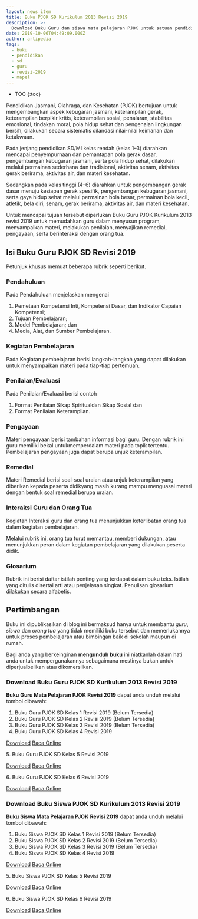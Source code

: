 ```yaml
---
layout: news_item
title: Buku PJOK SD Kurikulum 2013 Revisi 2019
description: >-
  Download Buku Guru dan siswa mata pelajaran PJOK untuk satuan pendidikan sekolah dasar (SD) kurikulum 2013 revisi 2019. Buku paket revisi terbaru semua kelas.
date: 2019-10-06T04:49:09.000Z
author: artipedia
tags:
  - buku
  - pendidikan
  - sd
  - guru
  - revisi-2019
  - mapel
---
```



* TOC
{:toc}

Pendidikan Jasmani, Olahraga, dan Kesehatan (PJOK) bertujuan untuk mengembangkan aspek kebugaran jasmani, keterampilan gerak, keterampilan berpikir kritis, keterampilan sosial, penalaran, stabilitas emosional, tindakan moral, pola hidup sehat dan pengenalan lingkungan bersih, dilakukan secara sistematis dilandasi nilai-nilai keimanan dan ketakwaan.

Pada jenjang pendidikan SD/MI kelas rendah (kelas 1–3) diarahkan mencapai penyempurnaan dan pemantapan pola gerak dasar, pengembangan kebugaran jasmani, serta pola hidup sehat, dilakukan melalui permainan sederhana dan tradisional, aktivitas senam, aktivitas gerak berirama, aktivitas air, dan materi kesehatan.

Sedangkan pada kelas tinggi (4–6) diarahkan untuk pengembangan gerak dasar menuju kesiapan gerak spesifik, pengembangan kebugaran jasmani, serta gaya hidup sehat melalui permainan bola besar, permainan bola kecil, atletik, bela diri, senam, gerak berirama, aktivitas air, dan materi kesehatan.

Untuk mencapai tujuan tersebut diperlukan Buku Guru PJOK Kurikulum 2013 revisi 2019 untuk memudahkan guru dalam menyusun program, menyampaikan materi, melakukan penilaian, menyajikan remedial, pengayaan, serta berinteraksi dengan orang tua.

## Isi Buku Guru PJOK SD Revisi 2019
Petunjuk khusus memuat beberapa rubrik seperti berikut.

### Pendahuluan
Pada Pendahuluan menjelaskan mengenai
1. Pemetaan Kompetensi Inti, Kompetensi Dasar, dan Indikator Capaian Kompetensi;
2. Tujuan Pembelajaran;
3. Model Pembelajaran; dan
4. Media, Alat, dan Sumber Pembelajaran.

### Kegiatan Pembelajaran
Pada Kegiatan pembelajaran berisi langkah-langkah yang dapat dilakukan untuk menyampaikan materi pada tiap-tiap pertemuan.

### Penilaian/Evaluasi
Pada Penilaian/Evaluasi berisi contoh
1. Format Penilaian Sikap Spiritualdan Sikap Sosial dan
2. Format Penilaian Keterampilan.

### Pengayaan
Materi pengayaan berisi tambahan informasi bagi guru. Dengan rubrik ini guru memiliki bekal untukmemperdalam materi pada topik tertentu. Pembelajaran pengayaan juga dapat berupa unjuk keterampilan.


### Remedial
Materi Remedial berisi soal-soal uraian atau unjuk keterampilan yang diberikan kepada peserta didikyang masih kurang mampu menguasai materi dengan bentuk soal remedial berupa uraian.

### Interaksi Guru dan Orang Tua
Kegiatan Interaksi guru dan orang tua menunjukkan keterlibatan orang tua dalam kegiatan pembelajaran.

Melalui rubrik ini, orang tua turut memantau, memberi dukungan, atau menunjukkan peran dalam kegiatan pembelajaran yang dilakukan peserta didik.

### Glosarium
Rubrik ini berisi daftar istilah penting yang terdapat dalam buku teks. Istilah yang ditulis disertai arti atau penjelasan singkat. Penulisan glosarium dilakukan secara alfabetis.

## Pertimbangan
Buku ini dipublikasikan di blog ini bermaksud hanya untuk membantu _guru_, _siswa_ dan _orang tua_ yang tidak memiliki buku tersebut dan memerlukannya untuk proses pembelajaran atau bimbingan baik di sekolah maupun di rumah.

Bagi anda yang berkeinginan <b>mengunduh buku</b> ini niatkanlah dalam hati anda untuk mempergunakannya sebagaimana mestinya bukan untuk diperjualbelikan atau dikomersilkan.
  
### Download Buku Guru PJOK SD Kurikulum 2013 Revisi 2019
**Buku Guru Mata Pelajaran PJOK** **Revisi 2019** dapat anda unduh melalui tombol dibawah:
1. Buku Guru PJOK SD Kelas 1 Revisi 2019 (Belum Tersedia)
2. Buku Guru PJOK SD Kelas 2 Revisi 2019 (Belum Tersedia)
3. Buku Guru PJOK SD Kelas 3 Revisi 2019 (Belum Tersedia)
4. Buku Guru PJOK SD Kelas 4 Revisi 2019 
<p><a class="button download" href="https://docs.google.com/uc?export=download&id=1Q9UZ6qj9v-MtQf7C9gLcd47De8tzRUaC" rel="nofollow" target="_blank" title="Download">Download</a> <a class="button demo open-dialog" href="https://drive.google.com/file/d/1Q9UZ6qj9v-MtQf7C9gLcd47De8tzRUaC/preview" Title="Baca Online" rel="nofollow">Baca Online</a></p>
5. Buku Guru PJOK SD Kelas 5 Revisi 2019 
<p><a class="button download" href="https://docs.google.com/uc?export=download&id=1dUH1bLWFkCuZyZN-pzqyajtjj8eCx_Yc" rel="nofollow" target="_blank" title="Download">Download</a> <a class="button demo open-dialog" href="https://drive.google.com/file/d/1dUH1bLWFkCuZyZN-pzqyajtjj8eCx_Yc/preview" Title="Baca Online" rel="nofollow">Baca Online</a></p>
6. Buku Guru PJOK SD Kelas 6 Revisi 2019 
<p><a class="button download" href="https://docs.google.com/uc?export=download&id=1Ycc7sR6oSr1EOUy18kB1BubdcFbZXam4" rel="nofollow" target="_blank" title="Download">Download</a> <a class="button demo open-dialog" href="https://drive.google.com/file/d/1Ycc7sR6oSr1EOUy18kB1BubdcFbZXam4/preview" Title="Baca Online" rel="nofollow">Baca Online</a></p>

### Download Buku Siswa PJOK SD Kurikulum 2013 Revisi 2019
**Buku Siswa Mata Pelajaran  PJOK** **Revisi 2019** dapat anda unduh melalui tombol dibawah:
1. Buku Siswa PJOK SD Kelas 1 Revisi 2019 (Belum Tersedia)
2. Buku Siswa PJOK SD Kelas 2 Revisi 2019 (Belum Tersedia)
3. Buku Siswa PJOK SD Kelas 3 Revisi 2019 (Belum Tersedia)
4. Buku Siswa PJOK SD Kelas 4 Revisi 2019 
<p><a class="button download" href="https://docs.google.com/uc?export=download&id=1lqdvQPYGXwUFC8oOUY137LEGYGQkNv5M" rel="nofollow" target="_blank" title="Download">Download</a> <a class="button demo open-dialog" href="https://drive.google.com/file/d/1lqdvQPYGXwUFC8oOUY137LEGYGQkNv5M/preview" Title="Baca Online" rel="nofollow">Baca Online</a></p>
5. Buku Siswa PJOK SD Kelas 5 Revisi 2019 
<p><a class="button download" href="https://docs.google.com/uc?export=download&id=12_xQrrhe4gC-junu8uQ8W6ne60wBTaLH" rel="nofollow" target="_blank" title="Download">Download</a> <a class="button demo open-dialog" href="https://drive.google.com/file/d/12_xQrrhe4gC-junu8uQ8W6ne60wBTaLH/preview" Title="Baca Online" rel="nofollow">Baca Online</a></p>
6. Buku Siswa PJOK SD Kelas 6 Revisi 2019 
<p><a class="button download" href="https://docs.google.com/uc?export=download&id=14QVcTvQR2FP6X9Q5pYDaCUdfb9oYybq3" rel="nofollow" target="_blank" title="Download">Download</a> <a class="button demo open-dialog" href="https://drive.google.com/file/d/14QVcTvQR2FP6X9Q5pYDaCUdfb9oYybq3/preview" Title="Baca Online" rel="nofollow">Baca Online</a></p>


